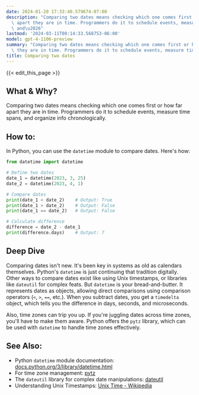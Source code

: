 ```yaml
---
date: 2024-01-20 17:33:40.579674-07:00
description: "Comparing two dates means checking which one comes first or how far\
  \ apart they are in time. Programmers do it to schedule events, measure time spans,\
  \ and\u2026"
lastmod: '2024-03-11T00:14:33.568753-06:00'
model: gpt-4-1106-preview
summary: "Comparing two dates means checking which one comes first or how far apart\
  \ they are in time. Programmers do it to schedule events, measure time spans, and\u2026"
title: Comparing two dates
---
```


{{< edit_this_page >}}

## What & Why?

Comparing two dates means checking which one comes first or how far apart they are in time. Programmers do it to schedule events, measure time spans, and organize info chronologically.

## How to:

In Python, you can use the `datetime` module to compare dates. Here's how:

```Python
from datetime import datetime

# Define two dates
date_1 = datetime(2023, 3, 25)
date_2 = datetime(2023, 4, 1)

# Compare dates
print(date_1 < date_2)    # Output: True
print(date_1 > date_2)    # Output: False
print(date_1 == date_2)   # Output: False

# Calculate difference
difference = date_2 - date_1
print(difference.days)    # Output: 7
```

## Deep Dive

Comparing dates isn't new. It's been key in systems as old as calendars themselves. Python's `datetime` is just continuing that tradition digitally. Other ways to compare dates exist like using Unix timestamps, or libraries like `dateutil` for complex feats. But `datetime` is your bread-and-butter. It represents dates as objects, allowing direct comparisons using comparison operators (`<`, `>`, `==`, etc.). When you subtract dates, you get a `timedelta` object, which tells you the difference in days, seconds, and microseconds.

Also, time zones can trip you up. If you're juggling dates across time zones, you'll have to make them aware. Python offers the `pytz` library, which can be used with `datetime` to handle time zones effectively.

## See Also:

- Python `datetime` module documentation: [docs.python.org/3/library/datetime.html](https://docs.python.org/3/library/datetime.html)
- For time zone management: [pytz](https://pypi.org/project/pytz/)
- The `dateutil` library for complex date manipulations: [dateutil](https://pypi.org/project/python-dateutil/)
- Understanding Unix Timestamps: [Unix Time - Wikipedia](https://en.wikipedia.org/wiki/Unix_time)
